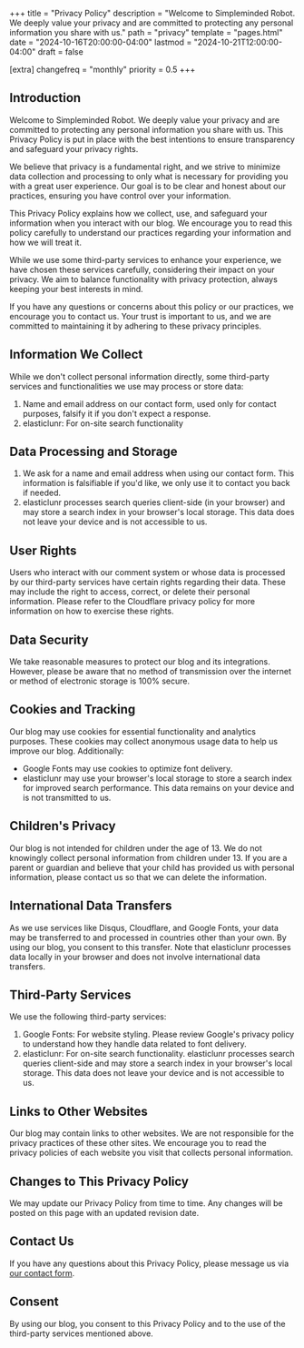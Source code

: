 +++
title = "Privacy Policy"
description = "Welcome to Simpleminded Robot. We deeply value your privacy and are committed to protecting any personal information you share with us."
path = "privacy"
template = "pages.html"
date = "2024-10-16T20:00:00-04:00"
lastmod = "2024-10-21T12:00:00-04:00"
draft = false

[extra]
changefreq = "monthly"
priority = 0.5
+++

## Introduction

Welcome to Simpleminded Robot. We deeply value your privacy and are committed to protecting any personal information you share with us. This Privacy Policy is put in place with the best intentions to ensure transparency and safeguard your privacy rights.

We believe that privacy is a fundamental right, and we strive to minimize data collection and processing to only what is necessary for providing you with a great user experience. Our goal is to be clear and honest about our practices, ensuring you have control over your information.

This Privacy Policy explains how we collect, use, and safeguard your information when you interact with our blog. We encourage you to read this policy carefully to understand our practices regarding your information and how we will treat it.

While we use some third-party services to enhance your experience, we have chosen these services carefully, considering their impact on your privacy. We aim to balance functionality with privacy protection, always keeping your best interests in mind.

If you have any questions or concerns about this policy or our practices, we encourage you to contact us. Your trust is important to us, and we are committed to maintaining it by adhering to these privacy principles.

## Information We Collect

While we don't collect personal information directly, some third-party services and functionalities we use may process or store data:

1. Name and email address on our contact form, used only for contact purposes, falsify it if you don't expect a response.
2. elasticlunr: For on-site search functionality

## Data Processing and Storage

1. We ask for a name and email address when using our contact form. This information is falsifiable if you'd like, we only use it to contact you back if needed.
2. elasticlunr processes search queries client-side (in your browser) and may store a search index in your browser's local storage. This data does not leave your device and is not accessible to us.

## User Rights

Users who interact with our comment system or whose data is processed by our third-party services have certain rights regarding their data. These may include the right to access, correct, or delete their personal information. Please refer to the Cloudflare privacy policy for more information on how to exercise these rights.

## Data Security

We take reasonable measures to protect our blog and its integrations. However, please be aware that no method of transmission over the internet or method of electronic storage is 100% secure.

## Cookies and Tracking

Our blog may use cookies for essential functionality and analytics purposes. These cookies may collect anonymous usage data to help us improve our blog. Additionally:

- Google Fonts may use cookies to optimize font delivery.
- elasticlunr may use your browser's local storage to store a search index for improved search performance. This data remains on your device and is not transmitted to us.

## Children's Privacy

Our blog is not intended for children under the age of 13. We do not knowingly collect personal information from children under 13. If you are a parent or guardian and believe that your child has provided us with personal information, please contact us so that we can delete the information.

## International Data Transfers

As we use services like Disqus, Cloudflare, and Google Fonts, your data may be transferred to and processed in countries other than your own. By using our blog, you consent to this transfer. Note that elasticlunr processes data locally in your browser and does not involve international data transfers.

## Third-Party Services

We use the following third-party services:

1. Google Fonts: For website styling. Please review Google's privacy policy to understand how they handle data related to font delivery.
2. elasticlunr: For on-site search functionality. elasticlunr processes search queries client-side and may store a search index in your browser's local storage. This data does not leave your device and is not accessible to us.

## Links to Other Websites

Our blog may contain links to other websites. We are not responsible for the privacy practices of these other sites. We encourage you to read the privacy policies of each website you visit that collects personal information.

## Changes to This Privacy Policy

We may update our Privacy Policy from time to time. Any changes will be posted on this page with an updated revision date.

## Contact Us

If you have any questions about this Privacy Policy, please message us via [our contact form](@/pages/contact.md).

## Consent

By using our blog, you consent to this Privacy Policy and to the use of the third-party services mentioned above.

